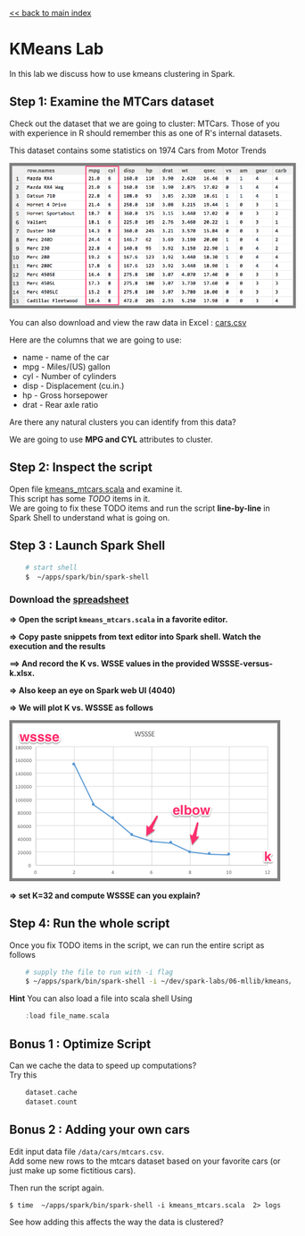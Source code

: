 <link rel='stylesheet' href='../../assets/css/main.css'/>

[<< back to main index](../../README.md)

# KMeans Lab

In this lab we discuss how to use kmeans clustering in Spark.

## Step 1: Examine the MTCars dataset

Check out the dataset that we are going to cluster: MTCars. Those of you
with experience in R should remember this as one of R's internal datasets.

This dataset contains some statistics on 1974 Cars from Motor Trends

<img src="../../assets/images/6.1-cars2.png" style="border: 5px solid grey; max-width:100%;" />

You can also download and view the raw data in Excel : [cars.csv](/data/cars/mtcars_header.csv)

Here are the columns that we are going to use:
* name   - name of the car
*  mpg   - Miles/(US) gallon                        
*  cyl   - Number of cylinders                      
*  disp  - Displacement (cu.in.)                    
*  hp    - Gross horsepower                         
*  drat  - Rear axle ratio            

Are there any natural clusters you can identify from this data?

We are going to use **MPG and CYL** attributes to cluster.

## Step 2: Inspect the script
Open file [kmeans_mtcars.scala](kmeans_mtcars.scala) and examine it.  
This script has some *TODO* items in it.  
We are going to fix these TODO items and run the script **line-by-line** in Spark Shell to understand what is going on.

## Step 3 : Launch Spark Shell
```bash
    # start shell
    $  ~/apps/spark/bin/spark-shell
```
### Download the [spreadsheet](WSSSE-versus-k.xlsx)

**=> Open the script `kmeans_mtcars.scala` in a favorite editor.**  

**=> Copy paste snippets from text editor into Spark shell.  Watch the execution and the results**  

**==> And record the K vs.  WSSE values in the provided WSSSE-versus-k.xlsx.**  

**=> Also keep an eye on Spark web UI (4040)**

**=> We will plot K vs. WSSSE as follows**

<img src="../../assets/images/6.1-wssse-vs-k.png" style="border: 5px solid grey; max-width:100%;" />

**=> set K=32 and compute WSSSE can you explain?**

## Step 4: Run the whole script
Once you fix TODO items in the script, we can run the entire script as follows

```bash
    # supply the file to run with -i flag
    $ ~/apps/spark/bin/spark-shell -i ~/dev/spark-labs/06-mllib/kmeans/kmeans_mtcars.scala
```

**Hint**
You can also load a file into scala shell Using
```scala
    :load file_name.scala
```

## Bonus 1 : Optimize Script
Can we cache the data to speed up computations?  
Try this
```scala
    dataset.cache
    dataset.count
```

## Bonus 2 : Adding your own cars
Edit input data file `/data/cars/mtcars.csv`.  
Add some new rows to the mtcars dataset based on your favorite cars (or just
make up some fictitious cars).

Then run the script again.
```
$ time  ~/apps/spark/bin/spark-shell -i kmeans_mtcars.scala  2> logs
```

See how adding this affects the way the data is clustered?
